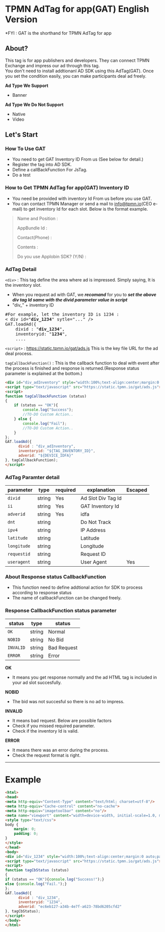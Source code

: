 # TPMN AdTag for app(GAT) English Version

*FYI : GAT is the shorthand for TPMN AdTag for app

## About?

This tag is for app publishers and developers. They can connect TPMN Exchange and impress our ad through this tag. <br>
You don't need to install addtionanl AD SDK using this AdTag(GAT). Once you set the condition easily, you can make participants deal ad freely.

**Ad Type We Support**
- Banner

**Ad Type We Do Not Support**
- Native
- Video

## Let's Start

### How To Use GAT

- You need to get GAT Inventory ID From us (See below for detail.) 
- Register the tag into AD SDK.
- Define a callBackFunction For JsTag.
- Do a test


### How to Get TPMN AdTag for app(GAT) Inventory ID

- You need be provided with inventory Id From us before you use GAT.
- You can contact TPMN Manager or send a mail to info@tpmn.io(CEO e-mail) to get inventory Id for each slot. Below is the format example.
> Name and Position : 
> 
> AppBundle Id : 
>
> Contact(Phone) :
> 
> Contents : 
> 
> Do you use Applobin SDK? (Y/N) :



### AdTag Detail

`<div>` : This tag define the area where ad is impressed. Simply saying, It is the inventory slot. 
- When you request ad with GAT, we ***recomand*** for you to ***set the above div tag Id same with the divid parameter value in script*** 
- "div_" + inventory ID
<pre>
#For example, let the inventory ID is 1234 :
< div id="<b>div_1234</b>" sytle="..." />
GAT.loadAd({
    divid : "<b>div_1234</b>",
    inventoryid: "<b>1234</b>",
    ....
</pre>

`<script>` : https://static.tpmn.io/gat/ads.js This is the key file URL for the ad deal process.

`tagCallbackFunction()` : This is the callback function to deal with event after the process is finished and response is returned.(Response status parameter is explained at the bottom.)

```html
<div id="div_adInventory" style="width:100%;text-align:center;margin:0 auto;padding:0;"></div>
<script type="text/javascript" src="https://static.tpmn.io/gat/ads.js"></script> 
<script>
function tagCallbackFunction (status)
{
    if (status == "OK"){
        console.log("Success");
        //TO-DO Custom Action..
    } else {
        console.log("Fail");
        //TO-DO Custom Action..
    }
};
GAT.loadAd({
      divid : "div_adInventory",
      inventoryid: "${TAG_INVENTORY_ID}",
      adverid: "${DEVICE_IDFA}"
}, tagCallbackFunction);
</script>
```


### AdTag Paramter detail

| parameter | type   | required | explanation          | Escaped |
|-----------|--------|----------|----------------------|---------|
| `divid`     | string | Yes      | Ad Slot Div Tag Id   |         |
| `ii`        | string | Yes      | GAT Inventory Id     |         |
| `adverid`   | string | Yes      | idfa                 |         |
| `dnt`       | string |          | Do Not Track         |         |
| `ipv4`      | string |          | IP Address           |         |
| `latitude`  | string |          | Latitude             |         |
| `longitude` | string |          | Longitude            |         |
| `requestid` | string |          | Request ID           |         |
| `useragent` | string |          | User Agent           | Yes     |


### About Response status CallbackFunction

- This function need to define addtional action for SDK to process according to response status
- The name of callbackFunction can be changed freely.

### Response CallbackFunction status parameter

| status  | type   | status    |
|---------|--------|-------|
| `OK`      | string | Normal  |
| `NOBID`   | string | No Bid  |
| `INVALID` | string | Bad Request |
| `ERROR`   | string | Error    |

**OK**

- It means you get response normally and the ad HTML tag is included in your ad slot succesfully.


**NOBID**

- The bid was not succesful so there is no ad to impress.


**INVALID**

- It means bad request. Below are possible factors
- Check if you missed required parameter.
- Check if the inventory Id is valid.


**ERROR**

- It means there was an error during the process.
- Check the request format is right.


----

# Example

```html
<html>
<head>
<meta http-equiv="Content-Type" content="text/html; charset=utf-8"/>
<meta http-equiv="Cache-control" content="no-cache">
<meta http-equiv="imagetoolbar" content="no"/>
<meta name="viewport" content="width=device-width, initial-scale=1.0, maximum-scale=1.0, minimum-scale=1.0, user-scalable=no"/>
<style type="text/css">
body {
    margin: 0;
    padding: 0;
}
</style>
</head>
<body>
<div id="div_1234" style="width:100%;text-align:center;margin:0 auto;padding:0;"></div>
<script type="text/javascript" src="https://static.tpmn.io/gat/ads.js"></script> 
<script>
function tagCbStatus (status)
{
if (status == "OK"){console.log("Success!");}
else {console.log("Fail.");}
};
GAT.loadAd({
      divid : "div_1234",
      inventoryid: "1234",
      adverid: "ec6eb127-a34b-4e7f-a623-78bd6205cfd2"
}, tagCbStatus);
</script>
</body>
</html>
```
